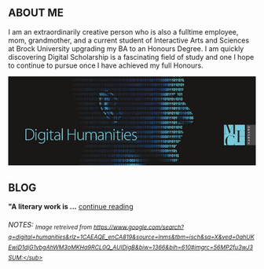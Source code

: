 ## ABOUT ME

I am an extraordinarily creative person who is also a fulltime employee, mom, grandmother, and a current student of Interactive Arts and Sciences at Brock University upgrading my BA to an Honours Degree. I am quickly discovering Digital Scholarship is a fascinating field of study and one I hope to continue to pursue once I have achieved my full Honours.

![](Images/digital-humanities.jpg)

## BLOG

**"A literary work is  ...**  [ continue reading ](blog)


###### NOTES: <sub>Image retreived from https://www.google.com/search?q=digital+humanities&rlz=1CAEAQE_enCA819&source=lnms&tbm=isch&sa=X&ved=0ahUKEwiD1djG1vbgAhWM3oMKHa9RCL0Q_AUIDigB&biw=1366&bih=610#imgrc=56MP2fu3wJ3SUM:</sub>
